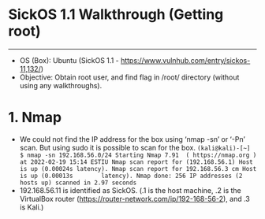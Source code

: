 # SickOS 1.1 Walkthrough (Getting root)
-----------------------------------------
- OS (Box): Ubuntu (SickOS 1.1 - https://www.vulnhub.com/entry/sickos-11,132/)
- Objective: Obtain root user, and find flag in /root/ directory (without using any walkthroughs).


# 1. Nmap
- We could not find the IP address for the box using ‘nmap -sn’ or ‘-Pn’ scan. But using sudo it is possible to scan for the box.
  `(kali@kali)-[~] $ nmap -sn 192.168.56.0/24 Starting Nmap 7.91 
   ( https://nmap.org ) at 2022-02-19 15:14 ESTIU Nmap scan report for (192.168.56.1) Host is up (0.00024s latency). Nmap scan report for 192.168.56.3 cm Host is up (0.00013s        latency). Nmap done: 256 IP addresses (2 hosts up) scanned in 2.97 seconds`
- 192.168.56.11 is identified as SickOS. (.1 is the host machine, .2 is the VirtualBox router (https://router-network.com/ip/192-168-56-2), and .3 is Kali.)

